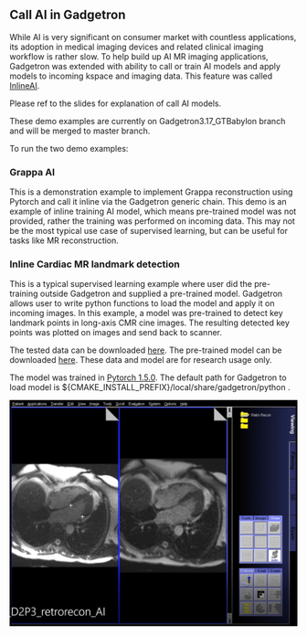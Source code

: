 ## Call AI in Gadgetron

While AI is very significant on consumer market with countless applications, its adoption in medical imaging devices and related clinical imaging workflow is rather slow. To help build up AI MR imaging applications, Gadgetron was extended with ability to call or train AI models and apply models to incoming kspace and imaging data. This feature was called [InlineAI](http://archive.ismrm.org/2019/4837.html).

Please ref to the slides for explanation of call AI models.

These demo examples are currently on Gadgetron3.17_GTBabylon branch and will be merged to master branch. 

To run the two demo examples:

### Grappa AI

This is a demonstration example to implement Grappa reconstruction using Pytorch and call it inline via the Gadgetron generic chain. This demo is an example of inline training AI model, which means pre-trained model was not provided, rather the training was performed on incoming data. This may not be the most typical use case of supervised learning, but can be useful for tasks like MR reconstruction.

### Inline Cardiac MR landmark detection

This is a typical supervised learning example where user did the pre-training outside Gadgetron and supplied a pre-trained model. Gadgetron allows user to write python functions to load the model and apply it on incoming images. In this example, a model was pre-trained to detect key landmark points in long-axis CMR cine images. The resulting detected key points was plotted on images and send back to scanner.

The tested data can be downloaded [here](https://gadgetrondata.blob.core.windows.net/open-shared-datasets/2ch_RT_cine.h5). The pre-trained model can be downloaded [here](https://gadgetrondata.blob.core.windows.net/open-shared-datasets/CMR_landmark_network_RO_352_E1_352_ch2_ch3_ch4_myo_pts_with_T1_LGE_LossMultiSoftProb_KLD_Dice_Pytorch_1.5.0_2020-06-17_20200617_111642.pts). These data and model are for research usage only.

The model was trained in [Pytorch 1.5.0](https://pytorch.org/). The default path for Gadgetron to load model is ${CMAKE_INSTALL_PREFIX}/local/share/gadgetron/python .

![Image of Inline landmark detection](detection.jpg)

